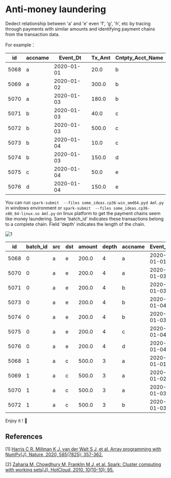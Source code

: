 # Anti-money laundering

Dedect relationship between 'a' and 'e' even 'f', 'g', 'h', etc by tracing through payments with similar amounts and identifying payment chains from the transaction data.

For example：
 
|  id|accname|  Event_Dt|Tx_Amt|Cntpty_Acct_Name|
|----| ----- | -------- | ---- | ------- |
|5068|      a|2020-01-01|  20.0|            b|
|5069|      a|2020-01-02| 300.0|            b|
|5070|      a|2020-01-03| 180.0|            b|
|5071|      b|2020-01-03|  40.0|            c|
|5072|      b|2020-01-03| 500.0|            c|
|5073|      b|2020-01-04|  10.0|            c|
|5074|      b|2020-01-03| 150.0|            d|
|5075|      c|2020-01-04|  50.0|            e|
|5076|      d|2020-01-04| 150.0|            e|

You can run
`spark-submit  --files some_ideas.cp36-win_amd64.pyd Aml.py` in windows environment or `spark-submit  --files some_ideas.cp36-x86_64-linux.so Aml.py` on linux platform to get the payment chains seem like money laundering. Same 'batch_id' indicates these transactions belong to a complete chain. Field 'depth' indicates the length of the chain. 

![1](https://user-images.githubusercontent.com/24219258/149096741-85d7c637-a8bc-489e-a499-9f4a1eb047ea.png)


|id|batch_id|src|dst|amount|depth|accname|  Event_Dt|Tx_Amt|Cntpty_Acct_Name|
| -- |--- | --- | ---| ---- |--- | ---- | --------- | ----- | ---- |
|5068|       0|  a|  e|     200.0|     4|      a|2020-01-01|  20.0|               b|
|5070|       0|  a|  e|     200.0|     4|      a|2020-01-03| 180.0|               b|
|5071|       0|  a|  e|     200.0|     4|      b|2020-01-03|  40.0|               c|
|5073|       0|  a|  e|     200.0|     4|      b|2020-01-04|  10.0|               c|
|5074|       0|  a|  e|     200.0|     4|      b|2020-01-03| 150.0|               d|
|5075|       0|  a|  e|     200.0|     4|      c|2020-01-04|  50.0|               e|
|5076|       0|  a|  e|     200.0|     4|      d|2020-01-04| 150.0|               e|
|5068|       1|  a|  c|     500.0|     3|      a|2020-01-01|  20.0|               b|
|5069|       1|  a|  c|     500.0|     3|      a|2020-01-02| 300.0|               b|
|5070|       1|  a|  c|     500.0|     3|      a|2020-01-03| 180.0|               b|
|5072|       1|  a|  c|     500.0|     3|      b|2020-01-03| 500.0|               c|

Enjoy it ! 🤗

## References

\[1\] [Harris C R, Millman K J, van der Walt S J, et al. Array programming with NumPy[J]. Nature, 2020, 585(7825): 357-362.](https://doi.org/10.1038/s41586-020-2649-2)

\[2\] [Zaharia M, Chowdhury M, Franklin M J, et al. Spark: Cluster computing with working sets[J]. HotCloud, 2010, 10(10-10): 95.](https://www2.eecs.berkeley.edu/Pubs/TechRpts/2010/EECS-2010-53.html)
